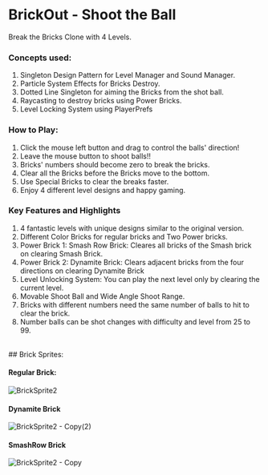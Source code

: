 # BrickOut - Shoot the Ball 
Break the Bricks Clone with 4 Levels. 

### Concepts used:

1. Singleton Design Pattern for Level Manager and Sound Manager.
2. Particle System Effects for Bricks Destroy.
3. Dotted Line Singleton for aiming the Bricks from the shot ball.
4. Raycasting to destroy bricks using Power Bricks.
5. Level Locking System using PlayerPrefs 

### How to Play: 
1. Click the mouse left button and drag to control the balls' direction! <br>
2. Leave the mouse button to shoot balls!!
3. Bricks' numbers should become zero to break the bricks.
4. Clear all the Bricks before the Bricks move to the bottom.
5. Use Special Bricks to clear the breaks faster.
6. Enjoy 4 different level designs and happy gaming.

### Key Features and Highlights
1. 4 fantastic levels with unique designs similar to the original version.
2. Different Color Bricks for regular bricks and Two Power bricks.
3. Power Brick 1: Smash Row Brick: Cleares all bricks of the Smash brick on clearing Smash Brick.
4. Power Brick 2: Dynamite Brick: Clears adjacent bricks from the four directions on clearing Dynamite Brick
5. Level Unlocking System: You can play the next level only by clearing the current level.
6. Movable Shoot Ball and Wide Angle Shoot Range.
7. Bricks with different numbers need the same number of balls to hit to clear the brick.
8. Number balls can be shot changes with difficulty and level from 25 to 99. 
<br>
## Brick Sprites: 


#### Regular Brick:
![BrickSprite2](https://github.com/pranay7293/BrickOut/assets/119421688/b718892e-0e7d-4158-a4b7-5c270c379be7)

<be>

#### Dynamite Brick
![BrickSprite2 - Copy(2)](https://github.com/pranay7293/BrickOut/assets/119421688/55a0585c-9ed2-40e9-94d6-2ac0d04c30f7)

#### SmashRow Brick

![BrickSprite2 - Copy](https://github.com/pranay7293/BrickOut/assets/119421688/714cbea4-fdb3-4382-b624-b02bd6a765b0)






